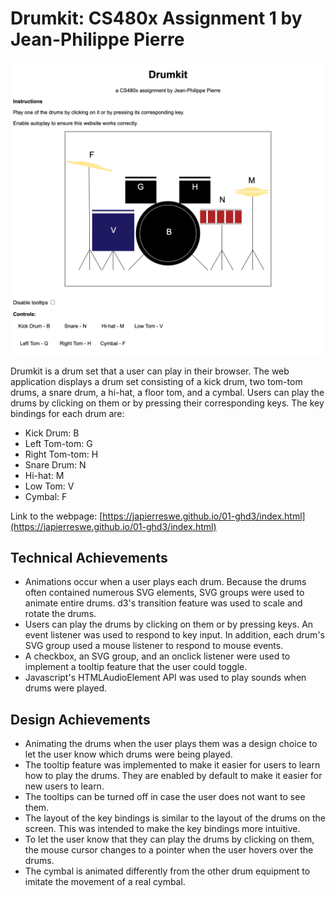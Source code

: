 Drumkit: CS480x Assignment 1 by Jean-Philippe Pierre
===

![Image of webpage](./img/screenshot.png)

Drumkit is a drum set that a user can play in their browser. The web application displays a drum set consisting of a kick drum, two tom-tom drums, a snare drum, a hi-hat, a floor tom, and a cymbal. Users can play the drums by clicking on them or by pressing their corresponding keys. The key bindings for each drum are:

* Kick Drum: B
* Left Tom-tom: G
* Right Tom-tom: H
* Snare Drum: N
* Hi-hat: M
* Low Tom: V
* Cymbal: F

Link to the webpage: [https://japierreswe.github.io/01-ghd3/index.html](https://japierreswe.github.io/01-ghd3/index.html)

## Technical Achievements
* Animations occur when a user plays each drum. Because the drums often contained numerous SVG elements, SVG groups were used to animate entire drums. d3's transition feature was used to scale and rotate the drums.
* Users can play the drums by clicking on them or by pressing keys. An event listener was used to respond to key input. In addition, each drum's SVG group used a mouse listener to respond to mouse events.
* A checkbox, an SVG group, and an onclick listener were used to implement a tooltip feature that the user could toggle.
* Javascript's HTMLAudioElement API was used to play sounds when drums were played.

## Design Achievements
* Animating the drums when the user plays them was a design choice to let the user know which drums were being played.
* The tooltip feature was implemented to make it easier for users to learn how to play the drums. They are enabled by default to make it easier for new users to learn.
* The tooltips can be turned off in case the user does not want to see them.
* The layout of the key bindings is similar to the layout of the drums on the screen. This was intended to make the key bindings more intuitive.
* To let the user know that they can play the drums by clicking on them, the mouse cursor changes to a pointer when the user hovers over the drums.
* The cymbal is animated differently from the other drum equipment to imitate the movement of a real cymbal.